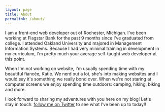 ```yaml
---
layout: page
title: About
permalink: /about/
---
```

I am a front-end web developer out of Rochester, Michigan. I've been working at Flagstar Bank for the past 9 months since I've graduated from college. I attended Oakland University and majored in Management Information Systems. Because I had very minimal training in development in my curriculum, I'm pretty much your average self-taught web developer at this point.

When I'm not working on website, I'm usually spending time with my beautiful fiancée, Katie. We nerd out a lot, she's into making websites and I would say it's something we really bond over. When we're not staring at computer screens we enjoy spending time outdoors: camping, hiking, biking and more.

I look forward to sharing my adventures with you here on my blog! Let's stay in touch: [follow me on Twitter](https://twitter.com/kingbryandotme) to see what I've been up to today!!
